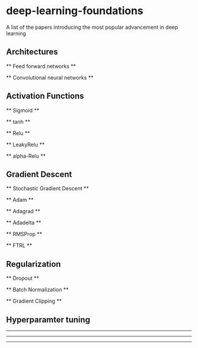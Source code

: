# deep-learning-foundations
A list of the papers introducing the most popular advancement in deep learning


## Architectures

** Feed forward networks **

** Convolutional neural networks **


## Activation Functions

** Sigmoid **

** tanh **

** Relu **

** LeakyRelu **

** alpha-Relu **


## Gradient Descent 

** Stochastic Gradient Descent **

** Adam **

** Adagrad **

** Adadelta **

** RMSProp **

** FTRL **


## Regularization

** Dropout **

** Batch Normalization **

** Gradient Clipping **


## Hyperparamter tuning

**  **

**  **

**  **
